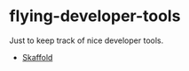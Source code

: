 # flying-developer-tools
Just to keep track of nice developer tools.

* [Skaffold](https://skaffold.dev/)
